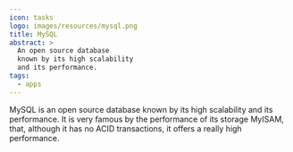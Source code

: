```yaml
---
icon: tasks
logo: images/resources/mysql.png
title: MySQL
abstract: >
  An open source database 
  known by its high scalability
  and its performance.
tags:
  - apps  
---
```

MySQL is 
an open source database 
known by its high scalability
and its performance.
It is very famous by the
performance of its storage MyISAM,
that, although it has no ACID transactions,
it offers a really high performance.
